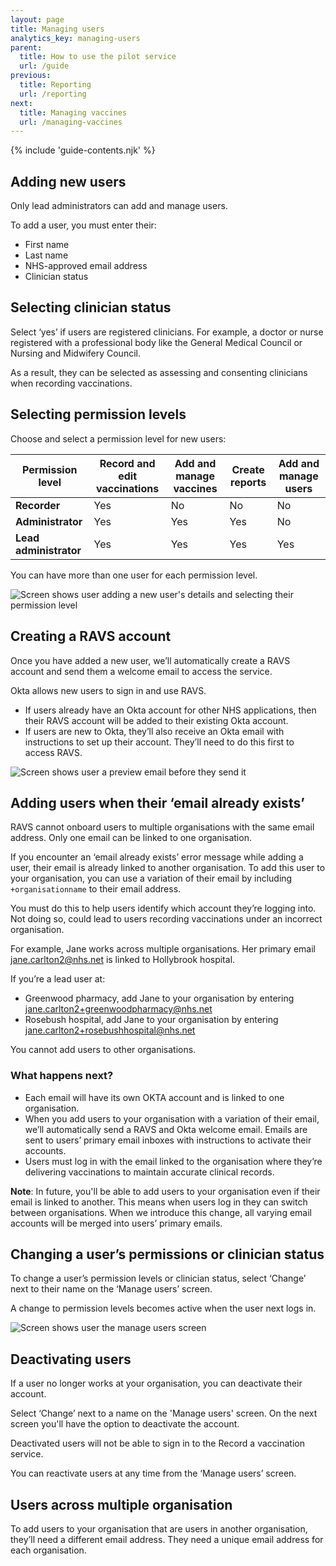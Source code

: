```yaml
---
layout: page
title: Managing users
analytics_key: managing-users
parent:
  title: How to use the pilot service
  url: /guide
previous:
  title: Reporting
  url: /reporting
next:
  title: Managing vaccines
  url: /managing-vaccines
---
```


{% include 'guide-contents.njk' %}

## Adding new users

Only lead administrators can add and manage users.

To add a user, you must enter their:

* First name
* Last name
* NHS-approved email address
* Clinician status

## Selecting clinician status

Select ‘yes’ if users are registered clinicians. For example, a doctor or nurse registered with a professional body like the General Medical Council or Nursing and Midwifery Council. 

As a result, they can be selected as assessing and consenting clinicians when recording vaccinations.

## Selecting permission levels

Choose and select a permission level for new users:

| **Permission level**       | **Record and edit vaccinations** | **Add and manage vaccines** | **Create reports** | **Add and manage users** |
|----------------------------|---------------------------|----------------------|-----------------|---|
| **Recorder**               | Yes                       | No                 | No             | No |
| **Administrator**          | Yes                       | Yes                  | Yes              | No |
| **Lead administrator**     | Yes                       | Yes                  | Yes              | Yes |

You can have more than one user for each permission level.

![Screen shows user adding a new user's details and selecting their permission level](/images/manage-users-add.png)

## Creating a RAVS account

Once you have added a new user, we’ll automatically create a RAVS account and send them a welcome email to access the service.

Okta allows new users to sign in and use RAVS.

* If users already have an Okta account for other NHS applications, then their RAVS account will be added to their existing Okta account.
* If users are new to Okta, they’ll also receive an Okta email with instructions to set up their account. They’ll need to do this first to access RAVS.

![Screen shows user a preview email before they send it](/images/manage-users-check.png)

## Adding users when their ‘email already exists’ 

RAVS cannot onboard users to multiple organisations with the same email address. Only one email can be linked to one organisation. 

If you encounter an ‘email already exists’ error message while adding a user, their email is already linked to another organisation. To add this user to your organisation, you can use a variation of their email by including `+organisationname` to their email address.  

You must do this to help users identify which account they’re logging into. Not doing so, could lead to users recording vaccinations under an incorrect organisation.  

For example, Jane works across multiple organisations. Her primary email jane.carlton2@nhs.net is linked to Hollybrook hospital.  

If you’re a lead user at: 

* Greenwood pharmacy, add Jane to your organisation by entering jane.carlton2+greenwoodpharmacy@nhs.net 
* Rosebush hospital, add Jane to your organisation by entering jane.carlton2+rosebushhospital@nhs.net

You cannot add users to other organisations.  

### What happens next? 

* Each email will have its own OKTA account and is linked to one organisation.  
* When you add users to your organisation with a variation of their email, we’ll automatically send a RAVS and Okta welcome email. Emails are sent to users’ primary email inboxes with instructions to activate their accounts.  
* Users must log in with the email linked to the organisation where they’re delivering vaccinations to maintain accurate clinical records. 

**Note**: In future, you'll be able to add users to your organisation even if their email is linked to another. This means when users log in they can switch between organisations. When we introduce this change, all varying email accounts will be merged into users’ primary emails.   

## Changing a user’s permissions or clinician status

To change a user’s permission levels or clinician status, select ‘Change’ next to their name on the ‘Manage users’ screen.

A change to permission levels becomes active when the user next logs in.

![Screen shows user the manage users screen](/images/manage-users-home.png)

## Deactivating users

If a user no longer works at your organisation, you can deactivate their account.

Select ‘Change’ next to a name on the 'Manage users' screen. On the next screen you'll have the option to deactivate the account.

Deactivated users will not be able to sign in to the Record a vaccination service.

You can reactivate users at any time from the ‘Manage users’ screen.

## Users across multiple organisation

To add users to your organisation that are users in another organisation, they’ll need a different email address. They need a unique email address for each organisation.
